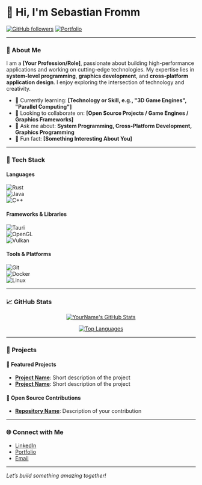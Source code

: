 # 👋 Hi, I'm Sebastian Fromm

[![GitHub followers](https://img.shields.io/github/followers/devventurex?label=Follow%20Me&style=social)](https://github.com/devventurex) 
[![Portfolio](https://img.shields.io/badge/Portfolio-Visit%20My%20Site-orange)](https://devventurex.github.com)  

---

### 🚀 About Me  

I am a **[Your Profession/Role]**, passionate about building high-performance applications and working on cutting-edge technologies. My expertise lies in **system-level programming**, **graphics development**, and **cross-platform application design**. I enjoy exploring the intersection of technology and creativity.  

- 🌱 Currently learning: **[Technology or Skill, e.g., "3D Game Engines", "Parallel Computing"]**  
- 👯 Looking to collaborate on: **[Open Source Projects / Game Engines / Graphics Frameworks]**  
- 💬 Ask me about: **System Programming, Cross-Platform Development, Graphics Programming**  
- 🎯 Fun fact: **[Something Interesting About You]**

---

### 🔧 Tech Stack  

#### Languages  
![Rust](https://img.shields.io/badge/Rust-000000?style=for-the-badge&logo=rust&logoColor=white)  
![Java](https://img.shields.io/badge/Java-ED8B00?style=for-the-badge&logo=java&logoColor=white)  
![C++](https://img.shields.io/badge/C%2B%2B-00599C?style=for-the-badge&logo=cplusplus&logoColor=white)  

#### Frameworks & Libraries  
![Tauri](https://img.shields.io/badge/Tauri-FFC131?style=for-the-badge&logo=tauri&logoColor=black)  
![OpenGL](https://img.shields.io/badge/OpenGL-5586A4?style=for-the-badge&logo=opengl&logoColor=white)  
![Vulkan](https://img.shields.io/badge/Vulkan-AC162C?style=for-the-badge&logo=vulkan&logoColor=white)  

#### Tools & Platforms  
![Git](https://img.shields.io/badge/Git-F05032?style=for-the-badge&logo=git&logoColor=white)  
![Docker](https://img.shields.io/badge/Docker-2496ED?style=for-the-badge&logo=docker&logoColor=white)  
![Linux](https://img.shields.io/badge/Linux-FCC624?style=for-the-badge&logo=linux&logoColor=black)  

---

### 📈 GitHub Stats  

<div align="center">
  
[![YourName's GitHub Stats](https://github-readme-stats.vercel.app/api?username=devventurex&show_icons=true&hide_border=true&theme=radical)](https://github.com/devventurex)  
  
[![Top Languages](https://github-readme-stats.vercel.app/api/top-langs/?username=devventurex&layout=compact&hide_border=true&theme=radical)](https://github.com/devventurex)  
  
</div>

---

### 🌟 Projects  

#### 📌 Featured Projects  
- **[Project Name](https://github.com/yourusername/project)**: Short description of the project  
- **[Project Name](https://github.com/yourusername/project)**: Short description of the project  

#### 🔭 Open Source Contributions  
- **[Repository Name](https://github.com/opensourceproject)**: Description of your contribution  

---

### 🌐 Connect with Me  

- [LinkedIn](https://linkedin.com/in/yourusername)  
- [Portfolio](https://devventurex.github.com)  
- [Email](mailto:dev.venturex@gmail.com)

---

*Let’s build something amazing together!*
